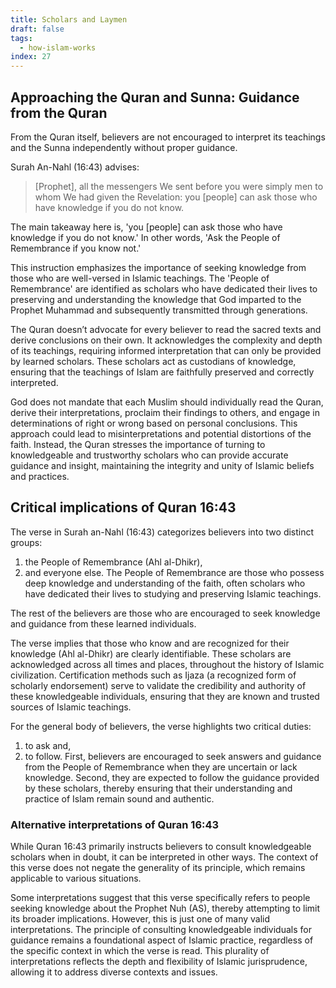 ```yaml
---
title: Scholars and Laymen
draft: false
tags:
  - how-islam-works
index: 27
---
```

## Approaching the Quran and Sunna: Guidance from the Quran

From the Quran itself, believers are not encouraged to interpret its teachings and the Sunna independently without proper guidance. 

Surah An-Nahl (16:43) advises: 

> [Prophet], all the messengers We sent before you were simply men to whom We had given the Revelation: you [people] can ask those who have knowledge if you do not know.

The main takeaway here is, 'you [people] can ask those who have knowledge if you do not know.' In other words, 'Ask the People of Remembrance if you know not.'

This instruction emphasizes the importance of seeking knowledge from those who are well-versed in Islamic teachings. The 'People of Remembrance' are identified as scholars who have dedicated their lives to preserving and understanding the knowledge that God imparted to the Prophet Muhammad and subsequently transmitted through generations.

The Quran doesn’t advocate for every believer to read the sacred texts and derive conclusions on their own. It acknowledges the complexity and depth of its teachings, requiring informed interpretation that can only be provided by learned scholars. These scholars act as custodians of knowledge, ensuring that the teachings of Islam are faithfully preserved and correctly interpreted.

God does not mandate that each Muslim should individually read the Quran, derive their interpretations, proclaim their findings to others, and engage in determinations of right or wrong based on personal conclusions. This approach could lead to misinterpretations and potential distortions of the faith. Instead, the Quran stresses the importance of turning to knowledgeable and trustworthy scholars who can provide accurate guidance and insight, maintaining the integrity and unity of Islamic beliefs and practices.

## Critical implications of Quran 16:43

The verse in Surah an-Nahl (16:43) categorizes believers into two distinct groups: 

1. the People of Remembrance (Ahl al-Dhikr),
2. and everyone else. 
The People of Remembrance are those who possess deep knowledge and understanding of the faith, often scholars who have dedicated their lives to studying and preserving Islamic teachings. 

The rest of the believers are those who are encouraged to seek knowledge and guidance from these learned individuals.

The verse implies that those who know and are recognized for their knowledge (Ahl al-Dhikr) are clearly identifiable. These scholars are acknowledged across all times and places, throughout the history of Islamic civilization. Certification methods such as Ijaza (a recognized form of scholarly endorsement) serve to validate the credibility and authority of these knowledgeable individuals, ensuring that they are known and trusted sources of Islamic teachings.

For the general body of believers, the verse highlights two critical duties: 
1. to ask and, 
2. to follow. 
First, believers are encouraged to seek answers and guidance from the People of Remembrance when they are uncertain or lack knowledge. Second, they are expected to follow the guidance provided by these scholars, thereby ensuring that their understanding and practice of Islam remain sound and authentic.

### Alternative interpretations of Quran 16:43

While Quran 16:43 primarily instructs believers to consult knowledgeable scholars when in doubt, it can be interpreted in other ways. The context of this verse does not negate the generality of its principle, which remains applicable to various situations.

Some interpretations suggest that this verse specifically refers to people seeking knowledge about the Prophet Nuh (AS), thereby attempting to limit its broader implications. However, this is just one of many valid interpretations. The principle of consulting knowledgeable individuals for guidance remains a foundational aspect of Islamic practice, regardless of the specific context in which the verse is read. This plurality of interpretations reflects the depth and flexibility of Islamic jurisprudence, allowing it to address diverse contexts and issues.